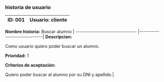 
### historia de usuario

**ID:** 001 | **Usuario:** cliente                               
| --------- | --------------------------------------------------| 
**Nombre historia:** Buscar alumno
| ------------------------------- |-----------------------------|
**Descripcion:** 

Como usuario quiero poder buscar un alumno.

**Prioridad:** 1

**Criterios de aceptación:**

 Quiero poder buscar al alumno por su DNI y apellido.|


